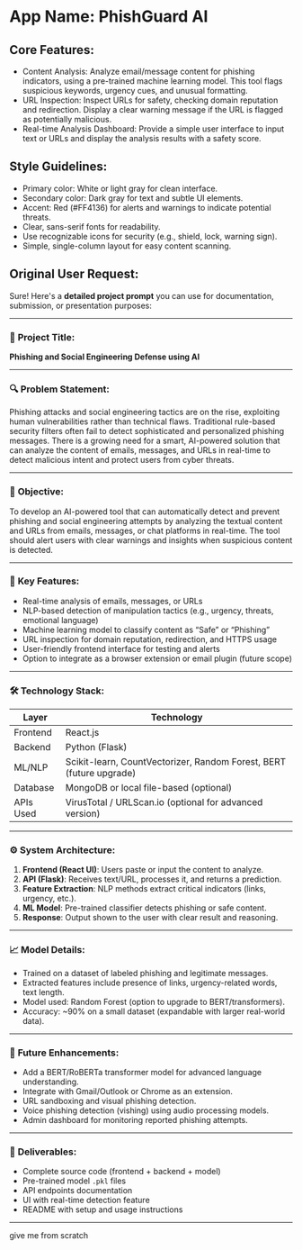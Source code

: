 # **App Name**: PhishGuard AI

## Core Features:

- Content Analysis: Analyze email/message content for phishing indicators, using a pre-trained machine learning model. This tool flags suspicious keywords, urgency cues, and unusual formatting.
- URL Inspection: Inspect URLs for safety, checking domain reputation and redirection. Display a clear warning message if the URL is flagged as potentially malicious.
- Real-time Analysis Dashboard: Provide a simple user interface to input text or URLs and display the analysis results with a safety score.

## Style Guidelines:

- Primary color: White or light gray for clean interface.
- Secondary color: Dark gray for text and subtle UI elements.
- Accent: Red (#FF4136) for alerts and warnings to indicate potential threats.
- Clear, sans-serif fonts for readability.
- Use recognizable icons for security (e.g., shield, lock, warning sign).
- Simple, single-column layout for easy content scanning.

## Original User Request:
Sure! Here's a **detailed project prompt** you can use for documentation, submission, or presentation purposes:

---

### 📌 **Project Title**:  
**Phishing and Social Engineering Defense using AI**

---

### 🔍 **Problem Statement**:
Phishing attacks and social engineering tactics are on the rise, exploiting human vulnerabilities rather than technical flaws. Traditional rule-based security filters often fail to detect sophisticated and personalized phishing messages. There is a growing need for a smart, AI-powered solution that can analyze the content of emails, messages, and URLs in real-time to detect malicious intent and protect users from cyber threats.

---

### 🎯 **Objective**:
To develop an AI-powered tool that can automatically detect and prevent phishing and social engineering attempts by analyzing the textual content and URLs from emails, messages, or chat platforms in real-time. The tool should alert users with clear warnings and insights when suspicious content is detected.

---

### 🧠 **Key Features**:
- Real-time analysis of emails, messages, or URLs
- NLP-based detection of manipulation tactics (e.g., urgency, threats, emotional language)
- Machine learning model to classify content as “Safe” or “Phishing”
- URL inspection for domain reputation, redirection, and HTTPS usage
- User-friendly frontend interface for testing and alerts
- Option to integrate as a browser extension or email plugin (future scope)

---

### 🛠️ **Technology Stack**:
| Layer        | Technology                        |
|--------------|-----------------------------------|
| Frontend     | React.js                          |
| Backend      | Python (Flask)                    |
| ML/NLP       | Scikit-learn, CountVectorizer, Random Forest, BERT (future upgrade) |
| Database     | MongoDB or local file-based (optional) |
| APIs Used    | VirusTotal / URLScan.io (optional for advanced version) |

---

### ⚙️ **System Architecture**:
1. **Frontend (React UI)**: Users paste or input the content to analyze.
2. **API (Flask)**: Receives text/URL, processes it, and returns a prediction.
3. **Feature Extraction**: NLP methods extract critical indicators (links, urgency, etc.).
4. **ML Model**: Pre-trained classifier detects phishing or safe content.
5. **Response**: Output shown to the user with clear result and reasoning.

---

### 📈 **Model Details**:
- Trained on a dataset of labeled phishing and legitimate messages.
- Extracted features include presence of links, urgency-related words, text length.
- Model used: Random Forest (option to upgrade to BERT/transformers).
- Accuracy: ~90% on a small dataset (expandable with larger real-world data).

---

### 🚀 **Future Enhancements**:
- Add a BERT/RoBERTa transformer model for advanced language understanding.
- Integrate with Gmail/Outlook or Chrome as an extension.
- URL sandboxing and visual phishing detection.
- Voice phishing detection (vishing) using audio processing models.
- Admin dashboard for monitoring reported phishing attempts.

---

### 📂 **Deliverables**:
- Complete source code (frontend + backend + model)
- Pre-trained model `.pkl` files
- API endpoints documentation
- UI with real-time detection feature
- README with setup and usage instructions

---

give me from scratch
  